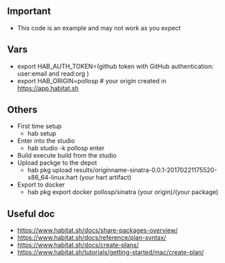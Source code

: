 ## Important

- This code is an example and may not work as you expect

## Vars

- export HAB_AUTH_TOKEN=(github token with GitHub authentication: user:email and read:org ) 
- export HAB_ORIGIN=pollosp # your origin created in https://app.habitat.sh 

## Others 

- First time setup 
  - hab setup
- Enter into the studio
  - hab studio -k pollosp enter
- Build execute build from the studio 
- Upload packge to the depot
  - hab pkg upload results/originname-sinatra-0.0.1-20170221175520-x86_64-linux.hart (your hart artifact)
- Export to docker 
  - hab pkg export docker pollosp/sinatra (your origin)/(your package)

## Useful doc

- https://www.habitat.sh/docs/share-packages-overview/
- https://www.habitat.sh/docs/reference/plan-syntax/
- https://www.habitat.sh/docs/create-plans/
- https://www.habitat.sh/tutorials/getting-started/mac/create-plan/
